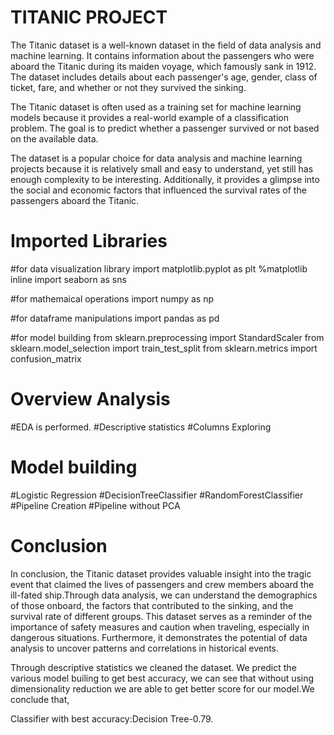 # TITANIC PROJECT

The Titanic dataset is a well-known dataset in the field of data analysis and machine learning. It contains information about the passengers who were aboard the Titanic during its maiden voyage, which famously sank in 1912. The dataset includes details about each passenger's age, gender, class of ticket, fare, and whether or not they survived the sinking.

The Titanic dataset is often used as a training set for machine learning models because it provides a real-world example of a classification problem. The goal is to predict whether a passenger survived or not based on the available data.

The dataset is a popular choice for data analysis and machine learning projects because it is relatively small and easy to understand, yet still has enough complexity to be interesting. Additionally, it provides a glimpse into the social and economic factors that influenced the survival rates of the passengers aboard the Titanic.


# Imported Libraries

#for data visualization library
import matplotlib.pyplot as plt
%matplotlib inline
import seaborn as sns

#for mathemaical operations
import numpy as np

#for dataframe manipulations
import pandas as pd

#for model building
from sklearn.preprocessing import StandardScaler
from sklearn.model_selection import train_test_split
from sklearn.metrics import confusion_matrix
 

# Overview Analysis

#EDA is performed.
#Descriptive statistics
#Columns Exploring

# Model building 

#Logistic Regression
#DecisionTreeClassifier
#RandomForestClassifier
#Pipeline Creation
#Pipeline without PCA

# Conclusion

In conclusion, the Titanic dataset provides valuable insight into the tragic event that claimed the lives of passengers and crew members aboard the ill-fated ship.Through data analysis, we can understand the demographics of those onboard, the factors that contributed to the sinking, and the survival rate of different groups. This dataset serves as a reminder of the importance of safety measures and caution when traveling, especially in dangerous situations. Furthermore, it demonstrates the potential of data analysis to uncover patterns and correlations in historical events.

Through descriptive statistics we cleaned the dataset. We predict the various model builing to get best accuracy, we can see that without using dimensionality reduction we are able to get better score for our model.We conclude that,

Classifier with best accuracy:Decision Tree-0.79.




